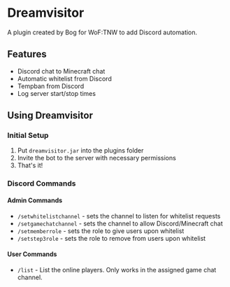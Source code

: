 # Dreamvisitor
A plugin created by Bog for WoF:TNW to add Discord automation.

## Features
- Discord chat to Minecraft chat
- Automatic whitelist from Discord
- Tempban from Discord
- Log server start/stop times

## Using Dreamvisitor
### Initial Setup
1. Put `dreamvisitor.jar` into the plugins folder
2. Invite the bot to the server with necessary permissions
3. That's it!
###  Discord Commands
#### Admin Commands
- `/setwhitelistchannel` - sets the channel to listen for whitelist requests
- `/setgamechatchannel` - sets the channel to allow Discord/Minecraft chat
- `/setmemberrole` - sets the role to give users upon whitelist
- `/setstep3role` - sets the role to remove from users upon whitelist
#### User Commands
- `/list` - List the online players. Only works in the assigned game chat channel.
